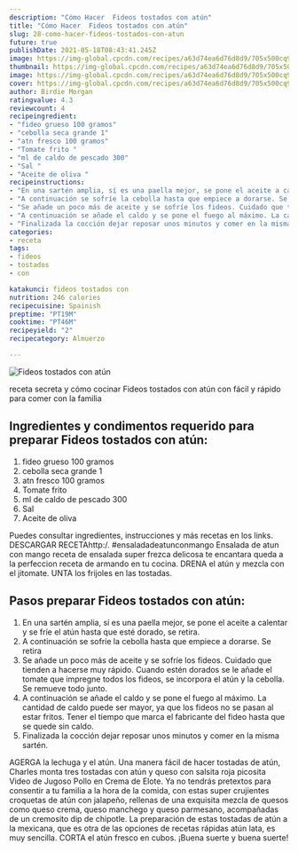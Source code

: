 ```yaml
---
description: "Cómo Hacer  Fideos tostados con atún"
title: "Cómo Hacer  Fideos tostados con atún"
slug: 28-como-hacer-fideos-tostados-con-atun
future: true
publishDate: 2021-05-18T08:43:41.245Z
image: https://img-global.cpcdn.com/recipes/a63d74ea6d76d8d9/705x500cq90/fideos-tostados-con-atun-foto-principal.jpg
thumbnail: https://img-global.cpcdn.com/recipes/a63d74ea6d76d8d9/705x500cq90/fideos-tostados-con-atun-foto-principal.jpg
image: https://img-global.cpcdn.com/recipes/a63d74ea6d76d8d9/705x500cq90/fideos-tostados-con-atun-foto-principal.jpg
cover: https://img-global.cpcdn.com/recipes/a63d74ea6d76d8d9/705x500cq90/fideos-tostados-con-atun-foto-principal.jpg
author: Birdie Morgan
ratingvalue: 4.3
reviewcount: 4
recipeingredient:
- "fideo grueso 100 gramos"
- "cebolla seca grande 1"
- "atn fresco 100 gramos"
- "Tomate frito "
- "ml de caldo de pescado 300"
- "Sal "
- "Aceite de oliva "
recipeinstructions:
- "En una sartén amplia, sí es una paella mejor, se pone el aceite a calentar y se fríe el atún hasta que esté dorado, se retira."
- "A continuación se sofríe la cebolla hasta que empiece a dorarse. Se retira"
- "Se añade un poco más de aceite y se sofríe los fideos. Cuidado que tienden a hacerse muy rápido. Cuando estén dorados se le añade el tomate que impregne todos los fideos, se incorpora el atún y la cebolla. Se remueve todo junto."
- "A continuación se añade el caldo y se pone el fuego al máximo. La cantidad de caldo puede ser mayor, ya que los fideos no se pasan al estar fritos. Tener el tiempo que marca el fabricante del fideo hasta que se quede sin caldo."
- "Finalizada la cocción dejar reposar unos minutos y comer en la misma sartén."
categories:
- receta
tags:
- fideos
- tostados
- con

katakunci: fideos tostados con 
nutrition: 246 calories
recipecuisine: Spainish
preptime: "PT19M"
cooktime: "PT46M"
recipeyield: "2"
recipecategory: Almuerzo

---
```



![Fideos tostados con atún](https://img-global.cpcdn.com/recipes/a63d74ea6d76d8d9/705x500cq90/fideos-tostados-con-atun-foto-principal.jpg)

receta secreta y cómo cocinar Fideos tostados con atún con fácil y rápido para comer con la familia

<!--inarticleads1-->

## Ingredientes y condimentos requerido para preparar Fideos tostados con atún:

1. fideo grueso 100 gramos
1. cebolla seca grande 1
1. atn fresco 100 gramos
1. Tomate frito 
1. ml de caldo de pescado 300
1. Sal 
1. Aceite de oliva 

Puedes consultar ingredientes, instrucciones y más recetas en los links. DESCARGAR RECETAhttp:/. #ensaladadeatunconmango Ensalada de atun con mango receta de ensalada super frezca delicosa te encantara queda a la perfeccion receta de armando en tu cocina. DRENA el atún y mezcla con el jitomate. UNTA los frijoles en las tostadas. 

<!--inarticleads2-->

## Pasos preparar Fideos tostados con atún:

1. En una sartén amplia, sí es una paella mejor, se pone el aceite a calentar y se fríe el atún hasta que esté dorado, se retira.
1. A continuación se sofríe la cebolla hasta que empiece a dorarse. Se retira
1. Se añade un poco más de aceite y se sofríe los fideos. Cuidado que tienden a hacerse muy rápido. Cuando estén dorados se le añade el tomate que impregne todos los fideos, se incorpora el atún y la cebolla. Se remueve todo junto.
1. A continuación se añade el caldo y se pone el fuego al máximo. La cantidad de caldo puede ser mayor, ya que los fideos no se pasan al estar fritos. Tener el tiempo que marca el fabricante del fideo hasta que se quede sin caldo.
1. Finalizada la cocción dejar reposar unos minutos y comer en la misma sartén.


AGERGA la lechuga y el atún. Una manera fácil de hacer tostadas de atún, Charles monta tres tostadas con atún y queso con salsita roja picosita Video de Jugoso Pollo en Crema de Elote. Ya no tendrás pretextos para consentir a tu familia a la hora de la comida, con estas super crujientes croquetas de atún con jalapeño, rellenas de una exquisita mezcla de quesos como queso crema, queso manchego y queso parmesano, acompañadas de un cremosito dip de chipotle. La preparación de estas tostadas de atún a la mexicana, que es otra de las opciones de recetas rápidas atún lata, es muy sencilla. CORTA el atún fresco en cubos. 
¡Buena suerte y buena suerte!

